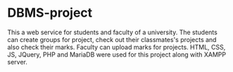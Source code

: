 # DBMS-project
This a web service for students and faculty of a university. The students can create groups for project, check out their classmates's projects and also check their marks. Faculty can upload marks for projects.
HTML, CSS, JS, JQuery, PHP and MariaDB were used for this project along with XAMPP server.

